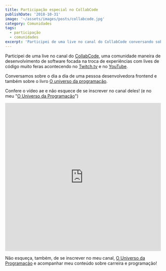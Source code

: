 ```yaml
---
title: Participação especial no CollabCode
publishDate: '2018-10-31'
image: '~/assets/images/posts/collabcode.jpg'
category: Comunidades
tags:
  - participação
  - comunidades
excerpt: 'Participei de uma live no canal do CollabCode conversando sobre o dia a dia da pessoa desenvolvedora frontend e também sobre meu livro O universo da programação.'
---
```


Participei de uma live no canal do [CollabCode](https://collabcode.training/), uma comunidade maneira de desenvolvimento de software focada na troca de experiências com lives de código muito feras acontecendo no [Twitch.tv](https://www.twitch.tv/marcobrunobr) e no [YouTube](https://www.youtube.com/c/collabcode).

Conversamos sobre o dia a dia de uma pessoa desenvolvedora frontend e também sobre o livro [O universo da programação](https://www.casadocodigo.com.br/products/livro-universo-programacao).

Confere o vídeo ae e não esquece de se inscrever no canal deles! (e no meu "[O Universo da Programação](https://www.youtube.com/channel/UCWrqsnPLl6aRX0ECUmPaZEw)")

<iframe src="https://www.youtube.com/embed/kNucBywMasI" width="100%" height="480px" frameborder="0" scrolling="no" allowfullscreen></iframe>

Não esqueça, também, de se inscrever no meu canal, [O Universo da Programação](https://www.youtube.com/channel/UCWrqsnPLl6aRX0ECUmPaZEw) e acompanhar meu conteúdo sobre carreira e programação!
